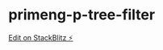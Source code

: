# primeng-p-tree-filter

[Edit on StackBlitz ⚡️](https://stackblitz.com/edit/primeng-p-tree-filter)
